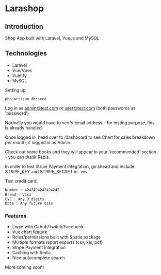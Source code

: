 # Larashop

## Introduction

Shop App built with Laravel, VueJs and MySQL


## Technologies

- Laravel
- Vue/Vuex
- Vuetify
- MySQL


Setting up:


`php artisan db:seed`


Log in as admin@test.com or user@test.com (both passwords as 'password')

Normally you would have to verify email address - for testing purpose, this is already handled

Once logged in, head over to /dashboard to see Chart for sales breakdown per month, if logged in as Admin

Check out some books and they will appear in your 'recommended' section - you can thank Redis.

In order to test Stripe Payment integration, go ahead and include STRIPE_KEY and STRIPE_SECRET in `.env`

Test credit card:

```bash
Number : 4242424242424242
Brand : Visa
CVC : Any 3 digits
Date : Any future date
```
        

### Features

- Login with Github/Twitch/Facebook
- Vue chart feature
- Roles/permissions built with Spatie package
- Multiple formats report exports (csv, xls, pdf)
- Stripe Payment Integration
- Caching with Redis
- Nice autocomplete search

More coming soon!